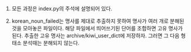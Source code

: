 1. 모든 과정은 index.py의 주석에 설명되어 있다.

2. korean_noun_failed는 명사를 제대로 추출하지 못하여 명사가 여러 개로 분해된 것을 모아놓은 파일이다.
   해당 파일에서 띄어쓰기된 단어를 조합하면 고유 명사가 된다.
   추출한 고유 명사는 archive/kiwi_user_dict에 저장하자.
   그러면 그 다음 형태소 분석때는 분해되지 않는다.
